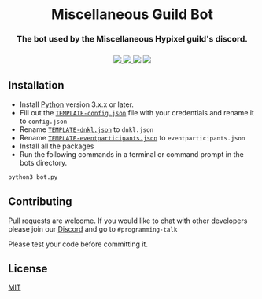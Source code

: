 <h1 align="center">
Miscellaneous Guild Bot
</h1>

<h3 align="center">
The bot used by the Miscellaneous Hypixel guild's discord.
  </h3>
  <h3 align="center">

  <a href="https://discord.gg/dEsfnJkQcq" alt="Discord">
      <img src="https://img.shields.io/discord/522586672148381726?label=discord&style=for-the-badge&color=blue"/>
  </a>
  <a href="https://miscguild.xyz" alt="Website">
      <img src="https://img.shields.io/website?down_color=red&down_message=Offline&style=for-the-badge&up_color=blue&up_message=Online&url=https://miscguild.xyz"/>
  </a>
      <img src="https://img.shields.io/github/languages/code-size/MiscGuild/MiscBot?color=blue&style=for-the-badge"/>
      <img src="https://img.shields.io/github/stars/MiscGuild/MiscBot?color=blue&style=for-the-badge"/>
</h3>

## Installation

* Install [Python](https://www.python.org/) version 3.x.x or later. 
* Fill out the [`TEMPLATE-config.json`](https://github.com/MiscGuild/MiscBot/blob/main/TEMPLATE-config.json) file with your credentials and rename it to `config.json`
* Rename [`TEMPLATE-dnkl.json`](https://github.com/MiscGuild/MiscBot/blob/main/TEMPLATE-dnkl.json) to `dnkl.json`
* Rename [`TEMPLATE-eventparticipants.json`](https://github.com/MiscGuild/MiscBot/blob/main/TEMPLATE-dnkl.json) to `eventparticipants.json`
* Install all the packages
* Run the following commands in a terminal or command prompt in the bots directory.

```bash
python3 bot.py
```

## Contributing
Pull requests are welcome. If you would like to chat with other developers please join our [Discord](https://discord.gg/dEsfnJkQcq) and go to `#programming-talk`

Please test your code before committing it.
## License
[MIT](https://github.com/MiscGuild/BridgeBot/blob/master/LICENSE)
